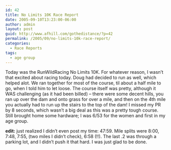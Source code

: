 ```yaml
---
id: 42
title: No Limits 10K Race Report
date: 2005-09-10T13:23:00-06:00
author: admin
layout: post
guid: http://www.afhill.com/gothedistance/?p=42
permalink: /2005/09/no-limits-10k-race-report/
categories:
  - Race Reports
tags:
  - age group
---
```

Today was the RunWildRacing No Limits 10K. For whatever reason, I wasn&#8217;t that excited about racing today. Doug had decided to run as well, which helped alot. We ran together for most of the course, til about a half mile to go, when I told him to let loose. The course itself was pretty, although it WAS challenging (as it had been billed) &#8211; there were some decent hills, you ran up over the dam and onto grass for over a mile, and then on the 4th mile you actually had to run up the stairs to the top of the dam! I missed my PR by 8 seconds, which wasn&#8217;t a big deal as this was a pretty tough course. Still brought home some hardware; I was 6/53 for the women and first in my age group.

**edit:** just realized I didn&#8217;t even post my time: 47:59. Mile splits were 8:00, 7:48, 7:55, (two miles I didn&#8217;t check), 6:58 (!!). The last .2 was through a parking lot, and I didn&#8217;t push it that hard. I was just glad to be done.